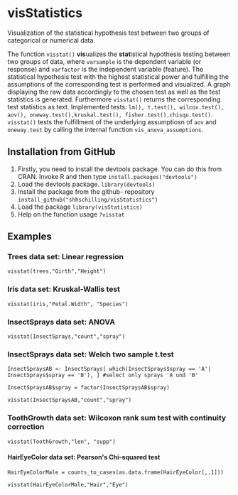 # visStatistics

 Visualization of the statistical hypothesis test between two groups of categorical or numerical data.

 The function `visstat()` **vis**ualizes the **stat**istical hypothesis testing between two groups of data, where `varsample` is the dependent variable (or response) and `varfactor` is the independent variable (feature).
 The statistical hypothesis test with the highest statistical power and fulfilling the assumptions of the corresponding test is performed and visualized.
 A graph displaying the raw data accordingly to the chosen test as well as the test statistics is generated. Furthermore
 `visstat()` returns the corresponding test statistics as text.
  Implemented tests: `lm(), t.test(), wilcox.test(), aov(), oneway.test(),kruskal.test(), fisher.test(),chisqu.test()`.
`visstat()` tests the fulfillment of the underlying assumptiosn of `aov` and `oneway.test` by calling the internal function `vis_anova_assumptions`.




## Installation from GitHub
1. Firstly, you need to install the devtools package. You can do this from CRAN. Invoke R and then type
`install.packages("devtools")`
2.  Load the devtools package.
`library(devtools)`
3. Install the package from the github- repository
`install_github("shhschilling/visStatistics")`
4. Load the package 
`library(visStatistics)`
5. Help on the function usage
`?visstat`

## Examples 
### Trees data set: Linear regression
`visstat(trees,"Girth","Height")` 


###  Iris data set: Kruskal-Wallis test
`visstat(iris,"Petal.Width", "Species")`


###  InsectSprays data set: ANOVA
`visstat(InsectSprays,"count","spray")`

### InsectSprays data set: Welch two sample t.test
`InsectSpraysAB <- InsectSprays[ which(InsectSprays$spray == 'A'| InsectSprays$spray == 'B'), ] #select only sprays 'A und 'B'`

`InsectSpraysAB$spray = factor(InsectSpraysAB$spray)`

`visstat(InsectSpraysAB,"count","spray")`

### ToothGrowth data set: Wilcoxon rank sum test with continuity correction
`visstat(ToothGrowth,"len", "supp")`

#### HairEyeColor data set: Pearson's Chi-squared test
`HairEyeColorMale = counts_to_cases(as.data.frame(HairEyeColor[,,1]))`

`visstat(HairEyeColorMale,"Hair","Eye")`


